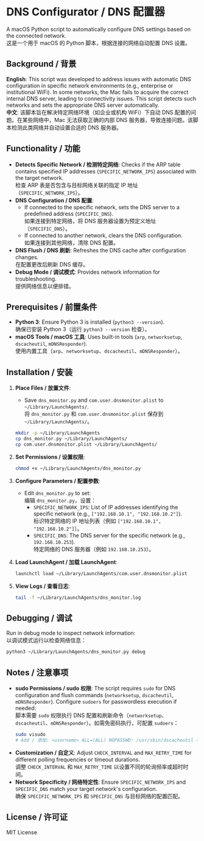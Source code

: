 # DNS Configurator / DNS 配置器

A macOS Python script to automatically configure DNS settings based on the connected network.  
这是一个用于 macOS 的 Python 脚本，根据连接的网络自动配置 DNS 设置。

## Background / 背景
**English**: This script was developed to address issues with automatic DNS configuration in specific network environments (e.g., enterprise or institutional WiFi). In some networks, the Mac fails to acquire the correct internal DNS server, leading to connectivity issues. This script detects such networks and sets the appropriate DNS server automatically.  
**中文**: 该脚本旨在解决特定网络环境（如企业或机构 WiFi）下自动 DNS 配置的问题。在某些网络中，Mac 无法获取正确的内部 DNS 服务器，导致连接问题。该脚本检测此类网络并自动设置合适的 DNS 服务器。

## Functionality / 功能
- **Detects Specific Network / 检测特定网络**: Checks if the ARP table contains specified IP addresses (`SPECIFIC_NETWORK_IPS`) associated with the target network.  
  检查 ARP 表是否包含与目标网络关联的指定 IP 地址（`SPECIFIC_NETWORK_IPS`）。
- **DNS Configuration / DNS 配置**:
  - If connected to the specific network, sets the DNS server to a predefined address (`SPECIFIC_DNS`).  
    如果连接到特定网络，将 DNS 服务器设置为预定义地址（`SPECIFIC_DNS`）。
  - If connected to another network, clears the DNS configuration.  
    如果连接到其他网络，清除 DNS 配置。
- **DNS Flush / DNS 刷新**: Refreshes the DNS cache after configuration changes.  
  在配置更改后刷新 DNS 缓存。
- **Debug Mode / 调试模式**: Provides network information for troubleshooting.  
  提供网络信息以便排错。

## Prerequisites / 前置条件
- **Python 3**: Ensure Python 3 is installed (`python3 --version`).  
  确保已安装 Python 3（运行 `python3 --version` 检查）。
- **macOS Tools / macOS 工具**: Uses built-in tools (`arp`, `networksetup`, `dscacheutil`, `mDNSResponder`).  
  使用内置工具（`arp`、`networksetup`、`dscacheutil`、`mDNSResponder`）。

## Installation / 安装
1. **Place Files / 放置文件**:
   - Save `dns_monitor.py` and `com.user.dnsmonitor.plist` to `~/Library/LaunchAgents/`.  
     将 `dns_monitor.py` 和 `com.user.dnsmonitor.plist` 保存到 `~/Library/LaunchAgents/`。
   ```bash
   mkdir -p ~/Library/LaunchAgents
   cp dns_monitor.py ~/Library/LaunchAgents/
   cp com.user.dnsmonitor.plist ~/Library/LaunchAgents/
   ```

2. **Set Permissions / 设置权限**:
   ```bash
   chmod +x ~/Library/LaunchAgents/dns_monitor.py
   ```

3. **Configure Parameters / 配置参数**:
   - Edit `dns_monitor.py` to set:  
     编辑 `dns_monitor.py`，设置：
     - `SPECIFIC_NETWORK_IPS`: List of IP addresses identifying the specific network (e.g., `["192.168.10.1", "192.168.10.2"]`).  
       标识特定网络的 IP 地址列表（例如 `["192.168.10.1", "192.168.10.2"]`）。
     - `SPECIFIC_DNS`: The DNS server for the specific network (e.g., `192.168.10.253`).  
       特定网络的 DNS 服务器（例如 `192.168.10.253`）。

4. **Load LaunchAgent / 加载 LaunchAgent**:
   ```bash
   launchctl load ~/Library/LaunchAgents/com.user.dnsmonitor.plist
   ```

5. **View Logs / 查看日志**:
   ```bash
   tail -f ~/Library/LaunchAgents/dns_monitor.log
   ```

## Debugging / 调试
Run in debug mode to inspect network information:  
以调试模式运行以检查网络信息：
```bash
python3 ~/Library/LaunchAgents/dns_monitor.py debug
```

## Notes / 注意事项
- **sudo Permissions / sudo 权限**: The script requires `sudo` for DNS configuration and flush commands (`networksetup`, `dscacheutil`, `mDNSResponder`). Configure `sudoers` for passwordless execution if needed:  
  脚本需要 `sudo` 权限执行 DNS 配置和刷新命令（`networksetup`、`dscacheutil`、`mDNSResponder`）。如需免密码执行，可配置 `sudoers`：
  ```bash
  sudo visudo
  # Add / 添加: <username> ALL=(ALL) NOPASSWD: /usr/sbin/dscacheutil -flushcache, /usr/bin/killall -HUP mDNSResponder, /usr/sbin/networksetup -setdnsservers Wi-Fi *
  ```
- **Customization / 自定义**: Adjust `CHECK_INTERVAL` and `MAX_RETRY_TIME` for different polling frequencies or timeout durations.  
  调整 `CHECK_INTERVAL` 和 `MAX_RETRY_TIME` 以设置不同的轮询频率或超时时间。
- **Network Specificity / 网络特定性**: Ensure `SPECIFIC_NETWORK_IPS` and `SPECIFIC_DNS` match your target network's configuration.  
  确保 `SPECIFIC_NETWORK_IPS` 和 `SPECIFIC_DNS` 与目标网络的配置匹配。

## License / 许可证
MIT License